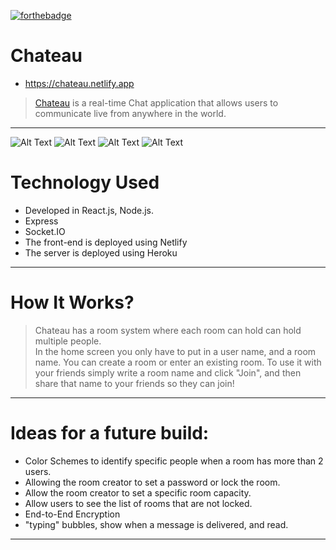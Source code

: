 
[![forthebadge](https://forthebadge.com/images/badges/made-with-javascript.svg)](https://forthebadge.com)

# Chateau
* https://chateau.netlify.app
> [Chateau](https://chateau.netlify.app) is a real-time Chat application that allows users to communicate live from anywhere in the world.
<hr>


![Alt Text](https://imgur.com/vrF1ilM.png)
![Alt Text](https://imgur.com/SMUkpKm.png)
![Alt Text](https://imgur.com/xc2GAdg.png)
![Alt Text](https://imgur.com/j7Pqox9.png)

# Technology Used
* Developed in React.js, Node.js.
* Express
* Socket.IO
* The front-end is deployed using Netlify
* The server is deployed using Heroku
<hr>


# How It Works?
> Chateau has a room system where each room can hold can hold multiple people.  
> In the home screen you only have to put in a user name, and a room name.  You can create a room or enter an existing room.
> To use it with your friends simply write a room name and click "Join", and then share that name to your friends so they can join!
<hr>

# Ideas for a future build:
* Color Schemes to identify specific people when a room has more than 2 users.
* Allowing the room creator to set a password or lock the room.
* Allow the room creator to set a specific room capacity.
* Allow users to see the list of rooms that are not locked.
* End-to-End Encryption
* "typing" bubbles, show when a message is delivered, and read.
<hr>
